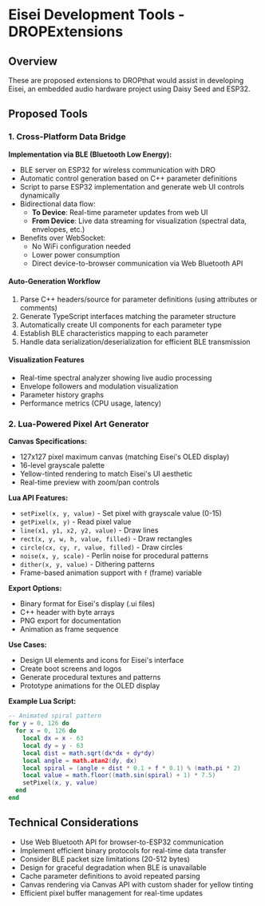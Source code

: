 # Eisei Development Tools - DROPExtensions

## Overview

These are proposed extensions to DROPthat would assist in developing Eisei, an embedded audio hardware project using Daisy Seed and ESP32.

## Proposed Tools

### 1. Cross-Platform Data Bridge

**Implementation via BLE (Bluetooth Low Energy):**

- BLE server on ESP32 for wireless communication with DRO
- Automatic control generation based on C++ parameter definitions
- Script to parse ESP32 implementation and generate web UI controls dynamically
- Bidirectional data flow:
  - **To Device**: Real-time parameter updates from web UI
  - **From Device**: Live data streaming for visualization (spectral data, envelopes, etc.)
- Benefits over WebSocket:
  - No WiFi configuration needed
  - Lower power consumption
  - Direct device-to-browser communication via Web Bluetooth API

#### Auto-Generation Workflow

1. Parse C++ headers/source for parameter definitions (using attributes or comments)
2. Generate TypeScript interfaces matching the parameter structure
3. Automatically create UI components for each parameter type
4. Establish BLE characteristics mapping to each parameter
5. Handle data serialization/deserialization for efficient BLE transmission

#### Visualization Features

- Real-time spectral analyzer showing live audio processing
- Envelope followers and modulation visualization
- Parameter history graphs
- Performance metrics (CPU usage, latency)

### 2. Lua-Powered Pixel Art Generator

**Canvas Specifications:**

- 127x127 pixel maximum canvas (matching Eisei's OLED display)
- 16-level grayscale palette
- Yellow-tinted rendering to match Eisei's UI aesthetic
- Real-time preview with zoom/pan controls

**Lua API Features:**

- `setPixel(x, y, value)` - Set pixel with grayscale value (0-15)
- `getPixel(x, y)` - Read pixel value
- `line(x1, y1, x2, y2, value)` - Draw lines
- `rect(x, y, w, h, value, filled)` - Draw rectangles
- `circle(cx, cy, r, value, filled)` - Draw circles
- `noise(x, y, scale)` - Perlin noise for procedural patterns
- `dither(x, y, value)` - Dithering patterns
- Frame-based animation support with `f` (frame) variable

**Export Options:**

- Binary format for Eisei's display (.ui files)
- C++ header with byte arrays
- PNG export for documentation
- Animation as frame sequence

**Use Cases:**

- Design UI elements and icons for Eisei's interface
- Create boot screens and logos
- Generate procedural textures and patterns
- Prototype animations for the OLED display

**Example Lua Script:**

```lua
-- Animated spiral pattern
for y = 0, 126 do
  for x = 0, 126 do
    local dx = x - 63
    local dy = y - 63
    local dist = math.sqrt(dx*dx + dy*dy)
    local angle = math.atan2(dy, dx)
    local spiral = (angle + dist * 0.1 + f * 0.1) % (math.pi * 2)
    local value = math.floor((math.sin(spiral) + 1) * 7.5)
    setPixel(x, y, value)
  end
end
```

## Technical Considerations

- Use Web Bluetooth API for browser-to-ESP32 communication
- Implement efficient binary protocols for real-time data transfer
- Consider BLE packet size limitations (20-512 bytes)
- Design for graceful degradation when BLE is unavailable
- Cache parameter definitions to avoid repeated parsing
- Canvas rendering via Canvas API with custom shader for yellow tinting
- Efficient pixel buffer management for real-time updates
